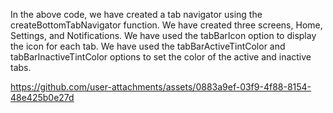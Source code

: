 In the above code, we have created a tab navigator using the  createBottomTabNavigator  function. We have created three screens, Home, Settings, and Notifications. We have used the  tabBarIcon  option to display the icon for each tab. We have used the  tabBarActiveTintColor  and  tabBarInactiveTintColor  options to set the color of the active and inactive tabs.

https://github.com/user-attachments/assets/0883a9ef-03f9-4f88-8154-48e425b0e27d

